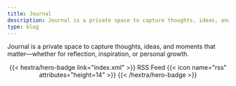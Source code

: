 ```yaml
---
title: Journal
description: Journal is a private space to capture thoughts, ideas, and moments that matter—whether for reflection, inspiration, or personal growth.
type: blog
---
```


Journal is a private space to capture thoughts, ideas, and moments that matter—whether for reflection, inspiration, or personal growth.

<div style="text-align: center; margin-top: 1em;">
{{< hextra/hero-badge link="index.xml" >}}
  <span>RSS Feed</span>
  {{< icon name="rss" attributes="height=14" >}}
{{< /hextra/hero-badge >}}
</div>